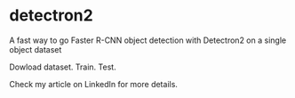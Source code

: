 # detectron2
A fast way to go Faster R-CNN object detection with Detectron2 on a single object dataset 

Dowload dataset.
Train. 
Test.

Check my article on LinkedIn for more details.
